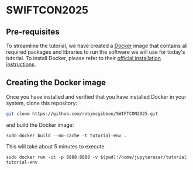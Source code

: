 # SWIFTCON2025

## Pre-requisites

To streamline the tutorial, we have created a [Docker](https://www.docker.com/) image that contains all required packages and libraries to run the software we will use for today's tutorial. To install Docker, please refer to their [official installation instructions](https://docs.docker.com/engine/install/).

## Creating the Docker image

Once you have installed and verified that you have installed Docker in your system, clone this repository:

```bash
git clone https://github.com/robjmcgibbon/SWIFTCON2025.git
```

and build the Docker image:

```
sudo docker build --no-cache -t tutorial-env .
```
This will take about 5 minutes to execute.  

```
sudo docker run -it -p 8888:8888 -v $(pwd):/home/jupyteruser/tutorial tutorial-env
```

